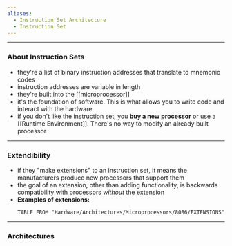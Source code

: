 ```yaml
---
aliases:
  - Instruction Set Architecture
  - Instruction Set
---
```

---

### About Instruction Sets

- they're a list of binary instruction addresses that translate to mnemonic codes
- instruction addresses are variable in length
- they're built into the [[microprocessor]]
- it's the foundation of software. This is what allows you to write code and interact with the hardware
- if you don't like the instruction set, you **buy a new processor** or use a [[Runtime Environment]]. There's no way to modify an already built processor

---

### Extendibility

- if they "make extensions" to an instruction set, it means the manufacturers produce new processors that support them
- the goal of an extension, other than adding functionality, is backwards compatibility with processors *without* the extension
- **Examples of extensions:**
	```dataview
	TABLE FROM "Hardware/Architectures/Microprocessors/8086/EXTENSIONS"
	```

---

### Architectures